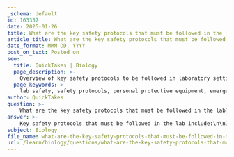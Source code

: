 ```yaml
---
_schema: default
id: 163357
date: 2025-01-26
title: What are the key safety protocols that must be followed in the lab?
article_title: What are the key safety protocols that must be followed in the lab?
date_format: MMM DD, YYYY
post_on_text: Posted on
seo:
  title: QuickTakes | Biology
  page_description: >-
    Overview of key safety protocols to be followed in laboratory settings to ensure a safe working environment and reduce the risk of accidents and injuries.
  page_keywords: >-
    lab safety, safety protocols, personal protective equipment, emergency procedures, chemical handling, safety communication, training programs, risk assessment, lab cleanliness, accident prevention
author: QuickTakes
question: >-
    What are the key safety protocols that must be followed in the lab?
answer: >-
    Key safety protocols that must be followed in the lab include:\n\n1. **Personal Protective Equipment (PPE)**: Always wear appropriate PPE, such as goggles, lab coats, gloves, and face shields, to protect against exposure to hazardous materials. The specific type of PPE required may vary depending on the substances being handled.\n\n2. **Emergency Procedures**: Familiarize yourself with emergency procedures, including the locations of safety showers, eyewash stations, and fire extinguishers. Know how to respond to various types of accidents, such as chemical spills or fires.\n\n3. **Proper Handling of Materials**: Understand the correct methods for handling, storing, and disposing of chemicals and biological samples. This includes reading labels and safety data sheets (SDS) to be aware of the hazards associated with each material.\n\n4. **Communication and Enforcement**: Maintain effective communication regarding safety protocols. Regular safety briefings and clear signage indicating hazards are essential for keeping all personnel informed. A culture of safety should be encouraged, where incidents and concerns can be reported without fear of reprisal.\n\n5. **Training Programs**: Comprehensive training programs should be mandatory for all lab personnel. These programs should cover the proper use of equipment, safe handling of hazardous substances, and emergency response procedures. Ongoing training and refresher courses are important to keep everyone updated on the latest safety protocols.\n\n6. **Risk Assessment**: Always perform a risk assessment before starting any experiment or procedure. This involves evaluating potential hazards and determining the necessary precautions to mitigate risks.\n\n7. **Cleanliness and Organization**: Keep the lab space clean and organized to prevent accidents and contamination. This includes proper waste disposal and ensuring that work areas are free of clutter.\n\nBy adhering to these protocols, laboratory personnel can help create a safe working environment and minimize the risk of accidents and injuries.
subject: Biology
file_name: what-are-the-key-safety-protocols-that-must-be-followed-in-the-lab.md
url: /learn/biology/questions/what-are-the-key-safety-protocols-that-must-be-followed-in-the-lab
---
```


&nbsp;